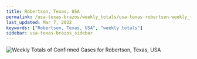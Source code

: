 ```yaml
---
title: Robertson, Texas, USA
permalink: /usa-texas-brazos/weekly_totals/usa-texas-robertson-weekly_totals.html
last_updated: Mar 7, 2022
keywords: ["Robertson, Texas, USA", "weekly totals"]
sidebar: usa-texas-brazos_sidebar
---
```


![Weekly Totals of Confirmed Cases for Robertson, Texas, USA](/covid_tracker/images/graphs/usa-texas-robertson-weekly_totals_graph.png)
